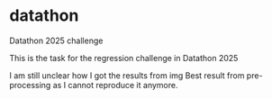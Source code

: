 # datathon
Datathon 2025 challenge


This is the task for the regression challenge in Datathon 2025

I am still unclear how I got the results from img Best result from pre-processing as I cannot reproduce it anymore.
